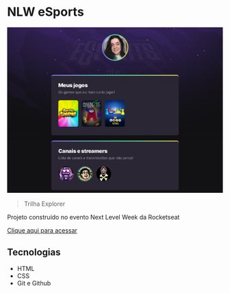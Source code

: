 # NLW eSports 

![preview](./.github/preview.png)

> Trilha Explorer

Projeto construído no evento Next Level Week da Rocketseat

[Clique aqui para acessar](https://marialuizaaraujo.github.io/NLW/)

## Tecnologias
- HTML
- CSS
- Git e Github